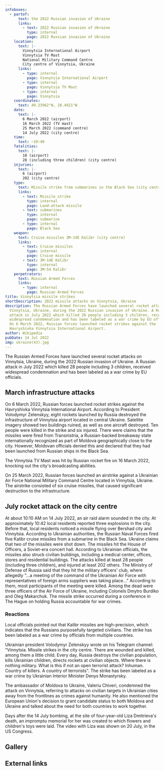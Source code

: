 ```yaml
---
infoboxes:
  - partof:
      text: the 2022 Russian invasion of Ukraine
      links:
        - text: 2022 Russian invasion of Ukraine
          type: internal
          page: 2022 Russian invasion of Ukraine
    location:
      text: |-
        Vinnytsia International Airport
        Vinnytsia TV Mast
        National Military Command Centre
        City centre of Vinnytsia, Ukraine
      links:
        - type: internal
          page: Vinnytsia International Airport
        - type: internal
          page: Vinnytsia TV Mast
        - type: internal
          page: Vinnytsia
    coordinates:
      text: 49.23962°N, 28.4921°W
    date:
      text: |-
        6 March 2022 (airport)
        16 March 2022 (TV mast)
        25 March 2022 (command centre)
        14 July 2022 (city centre)
    time:
      text: ~10:40
    fatalities:
      text: |-
        10 (airport)
        28 (including three children) (city centre)
    injuries:
      text: |-
        6 (airport)
        202 (city centre)
    type:
      text: Missile strike from submarines in the Black Sea (city centre)
      links:
        - text: Missile strike
          type: internal
          page: Land-attack missile
        - text: submarines
          type: internal
          page: submarine
        - type: internal
          page: Black Sea
    weapon:
      text: Cruise missiles 3M-14E Kalibr (city centre)
      links:
        - text: Cruise missiles
          type: internal
          page: Cruise missile
        - text: 3M-14E Kalibr
          type: internal
          page: 3M-54 Kalibr
    perpetrators:
      text: Russian Armed Forces
      links:
        - type: internal
          page: Russian Armed Forces
title: Vinnytsia missile strikes
shortDescription: 2022 missile attacks on Vinnytsia, Ukraine
description: The Russian Armed Forces have launched several rocket attacks on
  Vinnytsia, Ukraine, during the 2022 Russian invasion of Ukraine. A Russian
  attack in July 2022 which killed 28 people including 3 children, received
  widespread condemnation and has been labeled as a war crime by EU officials.
  On 6 March 2022, Russian forces launched rocket strikes against the
  Havryshivka Vinnytsia International Airport.
author: Wikipedia
pubDate: 14 Jul 2022
img: ukraine(43).jpg
---
```


The Russian Armed Forces have launched several rocket attacks on Vinnytsia, Ukraine, during the 2022 Russian invasion of Ukraine. A Russian attack in July 2022 which killed 28 people including 3 children, received widespread condemnation and has been labeled as a war crime by EU officials.

## March infrastructure attacks

On 6 March 2022, Russian forces launched rocket strikes against the Havryshivka Vinnytsia International Airport. According to President Volodymyr Zelenskyy, eight rockets launched by Russia destroyed the infrastructure of Vinnytsia airport located in central Ukraine. Satellite imagery showed two buildings ruined, as well as one aircraft destroyed. Ten people were killed in the strike and six injured. There were claims that the missiles were fired from Transnistria, a Russian-backed breakaway state internationally recognized as part of Moldova geographically close to the city. However, Moldovan officials denied this and declared that they had been launched from Russian ships in the Black Sea.

The Vinnytsia TV Mast was hit by Russian rocket fire on 16 March 2022, knocking out the city's broadcasting abilities.

On 25 March 2022, Russian forces launched an airstrike against a Ukrainian Air Force National Military Command Centre located in Vinnytsia, Ukraine. The airstrike consisted of six cruise missiles, that caused significant destruction to the infrastructure.

## July rocket attack on the city centre

At about 10:10 AM on 14 July 2022, an air raid alarm sounded in the city. At approximately 10:42 local residents reported three explosions in the city. Before that, local residents noticed a missile flying over Bershad city and Vinnytsia. According to Ukrainian authorities, the Russian Naval Forces fired five Kalibr cruise missiles from a submarine in the Black Sea. Ukraine claims that two of the missiles were shot down. The missiles hit the House of Officers, a Soviet-era concert hall. According to Ukrainian officials, the missiles also struck civilian buildings, including a medical center, offices, stores and residential buildings. The attacks killed at least 28 people (including three children), and injured at least 202 others. The Ministry of Defense of Russia said that they hit the military officers' club, where allegedly "...a meeting of the command of the Ukrainian Air Force with representatives of foreign arms suppliers was taking place..." According to them, most participants of the meeting were killed. Among the dead were three officers of the Air Force of Ukraine, including Colonels Dmytro Burdiko and Oleg Makarchuk. The missile strike occurred during a conference in The Hague on holding Russia accountable for war crimes.

### Reactions

Local officials pointed out that Kalibr missiles are high-precision, which indicates that the Russians purposefully targeted civilians. The strike has been labeled as a war crime by officials from multiple countries.

Ukrainian president Volodymyr Zelenskyy wrote on his Telegram channel: "Vinnytsia. Missile strikes in the city centre. There are wounded and killed, among them a little child. Every day, Russia destroys the civilian population, kills Ukrainian children, directs rockets at civilian objects. Where there is nothing military. What is this if not an open terrorist attack? Inhuman. Country of killers. A country of terrorists". The strike has been labeled as a war crime by Ukrainian Interior Minister Denys Monastyrsky.

The ambassador of Moldova to Ukraine, Valeriu Chiveri, condemned the attack on Vinnytsia, referring to attacks on civilian targets in Ukrainian cities away from the frontlines as crimes against humanity. He also mentioned the European Union's decision to grant candidate status to both Moldova and Ukraine and talked about the need for both countries to work together.

Days after the 14 July bombing, at the site of four-year-old Liza Dmitrieva's death, an impromptu memorial for her was created to which flowers and children's toys were laid. The video with Liza was shown on 20 July, in the US Congress.

## Gallery



## External links
